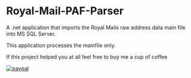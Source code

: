 # Royal-Mail-PAF-Parser
A .net application that imports the Royal Mails raw address data main file into MS SQL Server.

This application processes the mainfile only.

If this project helped you at all feel free to buy me a cup of coffee 

[![paypal](https://www.paypalobjects.com/en_US/i/btn/btn_donateCC_LG.gif)](alec.henderson@fleetwizard.co.uk)

